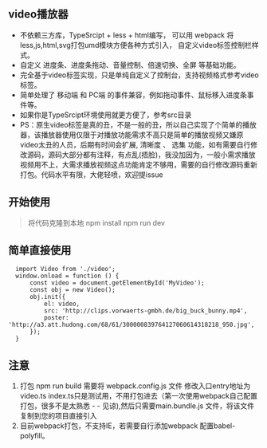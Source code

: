 ## video播放器

- 不依赖三方库，TypeSrcipt + less + html编写， 可以用 webpack 将less,js,html,svg打包umd模块方便各种方式引入， 自定义video标签控制栏样式。
- 自定义 进度条、进度条拖动、音量控制、倍速切换、全屏 等基础功能。
- 完全基于video标签实现，只是单纯自定义了控制台，支持视频格式参考video标签。
- 简单处理了 移动端 和 PC端 的事件兼容，例如拖动事件、鼠标移入进度条事件等。
- 如果你是TypeSrcipt环境使用就更方便了，参考src目录
- PS：原生video标签是真的丑，不是一般的丑，所以自己实现了个简单的播放器，该播放器使用仅限于对播放功能需求不高只是简单的播放视频又嫌原video太丑的人员，后期有时间会扩展, 清晰度 、 选集 功能，如有需要自行修改源码，源码大部分都有注释，有点乱(捂脸)，我没加因为，一般小需求播放视频用不上，大需求播放视频这点功能肯定不够用，需要的自行修改源码重新打包。代码水平有限，大佬轻喷，欢迎提issue

## 开始使用

 > 将代码克隆到本地
 > npm install
 > npm run dev

## 简单直接使用

``` javaSrcipt
  import Video from './video';
  window.onload = function () {
      const video = document.getElementById('MyVideo');
      const obj = new Video();
      obj.init({
          el: video,
          src: 'http://clips.vorwaerts-gmbh.de/big_buck_bunny.mp4',
          poster: 'http://a3.att.hudong.com/68/61/300000839764127060614318218_950.jpg',
      });
  }
```

## 注意

1. 打包 npm run build 需要将 webpack.config.js 文件 修改入口entry地址为video.ts  index.ts只是测试用，不用打包进去（第一次使用webpack自己配置打包，很多不是太熟悉 - - 见谅),然后只需要main.bundle.js 文件，将该文件复制到您的项目直接引入
2. 目前webpack打包，不支持IE，若需要自行添加webpack 配置babel-polyfill。
